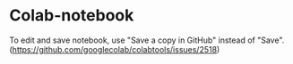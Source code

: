 # Colab-notebook

To edit and save notebook, use "Save a copy in GitHub" instead of "Save". 
(https://github.com/googlecolab/colabtools/issues/2518)
